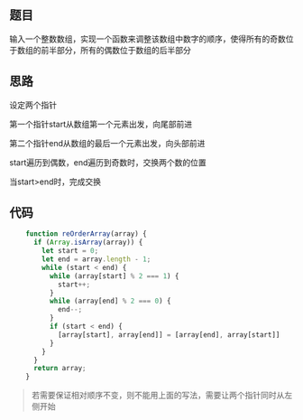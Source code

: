 ## 题目

输入一个整数数组，实现一个函数来调整该数组中数字的顺序，使得所有的奇数位于数组的前半部分，所有的偶数位于数组的后半部分

## 思路

设定两个指针

第一个指针start从数组第一个元素出发，向尾部前进
 
第二个指针end从数组的最后一个元素出发，向头部前进

start遍历到偶数，end遍历到奇数时，交换两个数的位置

当start>end时，完成交换

## 代码

```js
    function reOrderArray(array) {
      if (Array.isArray(array)) {
        let start = 0;
        let end = array.length - 1;
        while (start < end) {
          while (array[start] % 2 === 1) {
            start++;
          }
          while (array[end] % 2 === 0) {
            end--;
          }
          if (start < end) {
            [array[start], array[end]] = [array[end], array[start]]
          }
        }
      }
      return array;
    }
```

> 若需要保证相对顺序不变，则不能用上面的写法，需要让两个指针同时从左侧开始